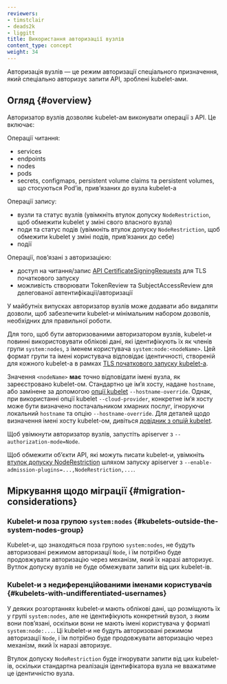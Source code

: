 ```yaml
---
reviewers:
- timstclair
- deads2k
- liggitt
title: Використання авторизації вузлів
content_type: concept
weight: 34
---
```


<!-- overview -->

Авторизація вузлів — це режим авторизації спеціального призначення, який спеціально авторизує запити API, зроблені kubelet-ами.

<!-- body -->

## Огляд {#overview}

Авторизатор вузлів дозволяє kubelet-ам виконувати операції з API. Це включає:

Операції читання:

* services
* endpoints
* nodes
* pods
* secrets, configmaps, persistent volume claims та persistent volumes, що стосуються
  Podʼів, привʼязаних до вузла kubelet-а

Операції запису:

* вузли та статус вузлів (увімкніть втулок допуску `NodeRestriction`, щоб обмежити
  kubelet у зміні свого власного вузла)
* поди та статус подів (увімкніть втулок допуску `NodeRestriction`, щоб обмежити
  kubelet у зміні подів, привʼязаних до себе)
* події

Операції, повʼязані з авторизацією:

* доступ на читання/запис
  [API CertificateSigningRequests](/uk/docs/reference/access-authn-authz/certificate-signing-requests/) для TLS початкового запуску
* можливість створювати TokenReview та SubjectAccessReview для делегованої
  автентифікації/авторизації

У майбутніх випусках авторизатор вузлів може додавати або видаляти дозволи, щоб забезпечити kubelet-и мінімальним набором дозволів, необхідних для правильної роботи.

Для того, щоб бути авторизованими авторизатором вузлів, kubelet-и повинні використовувати облікові дані, які ідентифікують їх як членів групи `system:nodes`, з іменем користувача `system:node:<nodeName>`. Цей формат групи та імені користувача відповідає ідентичності, створеній для кожного kubelet-а в рамках [TLS початкового запуску kubelet-а](/uk/docs/reference/access-authn-authz/kubelet-tls-bootstrapping/).

Значення `<nodeName>` **має** точно відповідати імені вузла, як зареєстровано kubelet-ом. Стандартно це імʼя хосту, надане `hostname`, або замінене за допомогою [опції kubelet](/uk/docs/reference/command-line-tools-reference/kubelet/) `--hostname-override`. Однак, при використанні опції kubelet `--cloud-provider`, конкретне імʼя хосту може бути визначено постачальником хмарних послуг, ігноруючи локальний `hostname` та опцію `--hostname-override`. Для деталей щодо визначення імені хосту kubelet-ом, дивіться [довідник з опцій kubelet](/uk/docs/reference/command-line-tools-reference/kubelet/).

Щоб увімкнути авторизатор вузлів, запустіть apiserver з `--authorization-mode=Node`.

Щоб обмежити обʼєкти API, які можуть писати kubelet-и, увімкніть [втулок допуску NodeRestriction](/uk/docs/reference/access-authn-authz/admission-controllers#noderestriction)
шляхом запуску apiserver з `--enable-admission-plugins=...,NodeRestriction,...`.

## Міркування щодо міграції {#migration-considerations}

### Kubelet-и поза групою `system:nodes` {#kubelets-outside-the-system-nodes-group}

Kubelet-и, що знаходяться поза групою `system:nodes`, не будуть авторизовані режимом авторизації `Node`, і їм потрібно буде продовжувати авторизацію через механізм, який їх наразі авторизує. Вутлок допуску вузлів не буде обмежувати запити від цих kubelet-ів.

### Kubelet-и з недиференційованими іменами користувачів {#kubelets-with-undifferentiated-usernames}

У деяких розгортаннях kubelet-и мають облікові дані, що розміщують їх у групі `system:nodes`, але не ідентифікують конкретний вузол, з яким вони повʼязані, оскільки вони не мають імені користувача у форматі `system:node:...`. Ці kubelet-и не будуть авторизовані режимом авторизації `Node`, і їм потрібно буде продовжувати авторизацію через механізм, який їх наразі авторизує.

Втулок допуску `NodeRestriction` буде ігнорувати запити від цих kubelet-ів, оскільки стандартна реалізація ідентифікатора вузла не вважатиме це ідентичністю вузла.
